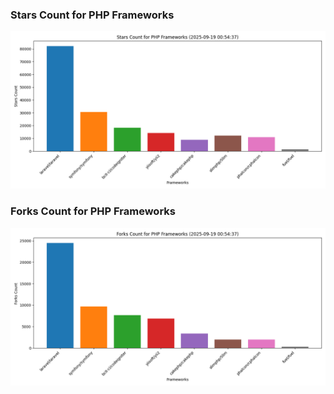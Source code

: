 ### Stars Count for PHP Frameworks

![Stars Chart](./archive/charts/20250919005437_stars_count.png)

### Forks Count for PHP Frameworks

![Forks Chart](./archive/charts/20250919005437_forks_count.png)

